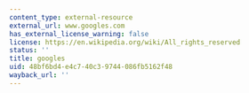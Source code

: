 ```yaml
---
content_type: external-resource
external_url: www.googles.com
has_external_license_warning: false
license: https://en.wikipedia.org/wiki/All_rights_reserved
status: ''
title: googles
uid: 48bf6bd4-e4c7-40c3-9744-086fb5162f48
wayback_url: ''
---
```

